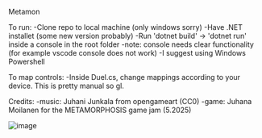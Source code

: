 Metamon

To run:
-Clone repo to local machine (only windows sorry)
-Have .NET installet (some new version probably)
-Run 'dotnet build' -> 'dotnet run' inside a console in the root folder
  -note: console needs clear functionality (for example vscode console does not work)
  -I suggest using Windows Powershell

To map controls:
-Inside Duel.cs, change mappings according to your device. This is pretty manual so gl.

Credits:
-music: Juhani Junkala from opengameart (CC0)
-game: Juhana Moilanen for the METAMORPHOSIS game jam (5.2025)

![image](https://github.com/user-attachments/assets/a17cb305-e7fc-4d31-b079-b4af5905b9bc)
